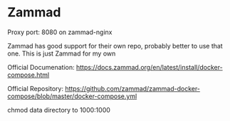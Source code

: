 # Zammad

Proxy port: 8080 on zammad-nginx

Zammad has good support for their own repo, probably better to use that one.
This is just Zammad for my own 

Official Documenation: https://docs.zammad.org/en/latest/install/docker-compose.html

Official Repository: https://github.com/zammad/zammad-docker-compose/blob/master/docker-compose.yml

chmod data directory to 1000:1000
